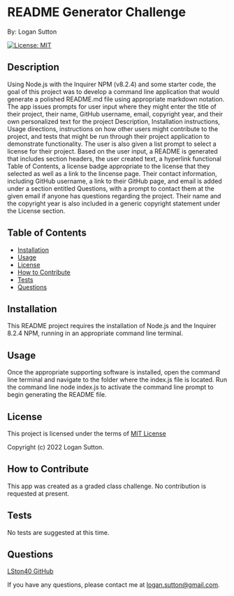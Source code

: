 # README Generator Challenge  

By: Logan Sutton  

[![License: MIT](https://img.shields.io/badge/License-MIT-yellow.svg)](https://opensource.org/licenses/MIT)  

## Description  
    
Using Node.js with the Inquirer NPM (v8.2.4) and some starter code, the goal of this project was to develop a command line application that would generate a polished README.md file using appropriate markdown notation. The app issues prompts for user input where they might enter the title of their project, their name, GitHub username, email, copyright year, and their own personalized text for the project Description, Installation instructions, Usage directions, instructions on how other users might contribute to the project, and tests that might be run through their project application to demonstrate functionality. The user is also given a list prompt to select a license for their project. Based on the user input, a README is generated that includes section headers, the user created text, a hyperlink functional Table of Contents, a license badge appropriate to the license that they selected as well as a link to the lincense page. Their contact information, including GitHub username, a link to their GitHub page, and email is added under a section entitled Questions, with a prompt to contact them at the given email if anyone has questions regarding the project. Their name and the copyright year is also included in a generic copyright statement under the License section.  

## Table of Contents  

- [Installation](#installation)  
- [Usage](#usage)  
- [License](#license)  
- [How to Contribute](#how-to-contribute)  
- [Tests](#tests)  
- [Questions](#questions)  

## Installation  
    
This README project requires the installation of Node.js and the Inquirer 8.2.4 NPM, running in an appropriate command line terminal.  

## Usage  
Once the appropriate supporting software is installed, open the command line terminal and navigate to the folder where the index.js file is located. Run the command line node index.js to activate the command line prompt to begin generating the README file.  

## License  
    
This project is licensed under the terms of [MIT License](https://spdx.org/licenses/MIT.html)  

Copyright (c) 2022 Logan Sutton.  

## How to Contribute  
  
This app was created as a graded class challenge. No contribution is requested at present.  

## Tests  
    
No tests are suggested at this time.  

## Questions  
    
[LSton40 GitHub](https://github.com/LSton40)  

If you have any questions, please contact me at logan.sutton@gmail.com.

